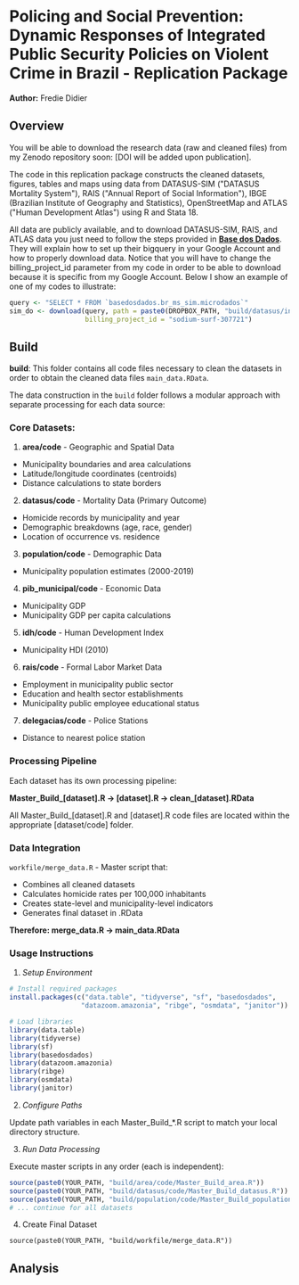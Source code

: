 # Policing and Social Prevention: Dynamic Responses of Integrated Public Security Policies on Violent Crime in Brazil - Replication Package

**Author:** Fredie Didier

## Overview

You will be able to download the research data (raw and cleaned files) from my Zenodo repository soon: [DOI will be added upon publication].

The code in this replication package constructs the cleaned datasets, figures, tables and maps using data from DATASUS-SIM ("DATASUS Mortality System"), RAIS ("Annual Report of Social Information"), IBGE (Brazilian Institute of Geography and Statistics), OpenStreetMap and ATLAS ("Human Development Atlas") using R and Stata 18.

All data are publicly available, and to download DATASUS-SIM, RAIS, and ATLAS data you just need to follow the steps provided in **[Base dos Dados](https://basedosdados.org)**. They will explain how to set up their bigquery in your Google Account and how to properly download data. Notice that you will have to change the billing_project_id parameter from my code in order to be able to download because it is specific from my Google Account. Below I show an example of one of my codes to illustrate:

```r
query <- "SELECT * FROM `basedosdados.br_ms_sim.microdados`"
sim_do <- download(query, path = paste0(DROPBOX_PATH, "build/datasus/input/sim.do.csv"),
                   billing_project_id = "sodium-surf-307721")
```

## Build

**build**: This folder contains all code files necessary to clean the datasets in order to obtain the cleaned data files `main_data.RData`.

The data construction in the `build` folder follows a modular approach with separate processing for each data source:

### Core Datasets:

1. **area/code** - Geographic and Spatial Data
  - Municipality boundaries and area calculations
  - Latitude/longitude coordinates (centroids)
  - Distance calculations to state borders

2. **datasus/code** - Mortality Data (Primary Outcome)
  - Homicide records by municipality and year
  - Demographic breakdowns (age, race, gender)
  - Location of occurrence vs. residence

3. **population/code** - Demographic Data
  - Municipality population estimates (2000-2019)

4. **pib_municipal/code** - Economic Data
  - Municipality GDP
  - Municipality GDP per capita calculations

5. **idh/code** - Human Development Index
  - Municipality HDI (2010)

6. **rais/code** - Formal Labor Market Data
  - Employment in municipality public sector
  - Education and health sector establishments
  - Municipality public employee educational status

7. **delegacias/code** - Police Stations
  - Distance to nearest police station

### Processing Pipeline

Each dataset has its own processing pipeline:

**Master_Build_[dataset].R → [dataset].R → clean_[dataset].RData**

All Master_Build_[dataset].R and [dataset].R code files are located within the appropriate [dataset/code] folder.

### Data Integration

`workfile/merge_data.R` - Master script that:
- Combines all cleaned datasets
- Calculates homicide rates per 100,000 inhabitants
- Creates state-level and municipality-level indicators
- Generates final dataset in .RData

**Therefore: merge_data.R → main_data.RData**

### Usage Instructions
 
 1. *Setup Environment*

```r
# Install required packages
install.packages(c("data.table", "tidyverse", "sf", "basedosdados", 
                  "datazoom.amazonia", "ribge", "osmdata", "janitor"))

# Load libraries
library(data.table)
library(tidyverse)
library(sf)
library(basedosdados)
library(datazoom.amazonia)
library(ribge)
library(osmdata)
library(janitor)
   ```
2. *Configure Paths*
   
Update path variables in each Master_Build_*.R script to match your local directory structure.

3. *Run Data Processing*
   
Execute master scripts in any order (each is independent):

```r
source(paste0(YOUR_PATH, "build/area/code/Master_Build_area.R"))
source(paste0(YOUR_PATH, "build/datasus/code/Master_Build_datasus.R"))
source(paste0(YOUR_PATH, "build/population/code/Master_Build_population.R"))
# ... continue for all datasets
```
4. Create Final Dataset

```
source(paste0(YOUR_PATH, "build/workfile/merge_data.R"))

```

## Analysis

